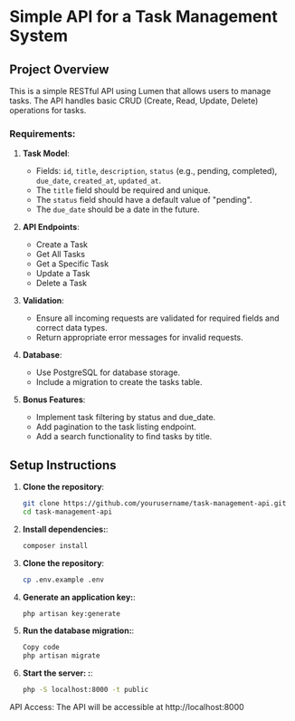 # Simple API for a Task Management System

## Project Overview

This is a simple RESTful API using Lumen that allows users to manage tasks. The API handles basic CRUD (Create, Read, Update, Delete) operations for tasks.

### Requirements:

1. **Task Model**:
   - Fields: `id`, `title`, `description`, `status` (e.g., pending, completed), `due_date`, `created_at`, `updated_at`.
   - The `title` field should be required and unique.
   - The `status` field should have a default value of "pending".
   - The `due_date` should be a date in the future.

2. **API Endpoints**:
   - Create a Task
   - Get All Tasks
   - Get a Specific Task
   - Update a Task
   - Delete a Task

3. **Validation**:
   - Ensure all incoming requests are validated for required fields and correct data types.
   - Return appropriate error messages for invalid requests.

4. **Database**:
   - Use PostgreSQL for database storage.
   - Include a migration to create the tasks table.

5. **Bonus Features**:
   - Implement task filtering by status and due_date.
   - Add pagination to the task listing endpoint.
   - Add a search functionality to find tasks by title.

## Setup Instructions

1. **Clone the repository**:

   ```bash
   git clone https://github.com/yourusername/task-management-api.git
   cd task-management-api

2. **Install dependencies:**:

   ```bash
   composer install

3. **Clone the repository**:

   ```bash
   cp .env.example .env

4. **Generate an application key:**:

   ```bash
   php artisan key:generate


5. **Run the database migration:**:

   ```bash
   Copy code
   php artisan migrate

6. **Start the server: :**:
    ```bash
   php -S localhost:8000 -t public

API Access: The API will be accessible at http://localhost:8000